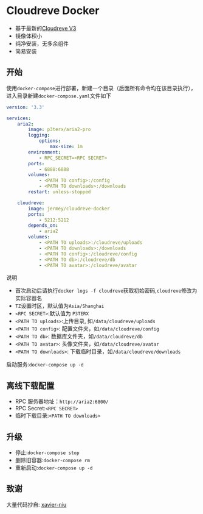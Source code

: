 # Cloudreve Docker

- 基于最新的[Cloudreve V3](https://github.com/cloudreve/Cloudreve)
- 镜像体积小
- 纯净安装，无多余组件
- 简易安装

## 开始

使用`docker-compose`进行部署，新建一个目录（后面所有命令均在该目录执行），进入目录新建`docker-compose.yaml`文件如下

```yaml
version: '3.3'

services: 
    aria2: 
        image: p3terx/aria2-pro
        logging: 
            options: 
                max-size: 1m
        environment: 
            - RPC_SECRET=<RPC SECRET>
        ports: 
            - 6888:6888
        volumes: 
            - <PATH TO config>:/config
            - <PATH TO downloads>:/downloads
        restart: unless-stopped

    cloudreve: 
        image: jermey/cloudreve-docker
        ports: 
            - 5212:5212
        depends_on:
            - aria2
        volumes: 
            - <PATH TO uploads>:/cloudreve/uploads
            - <PATH TO downloads>:/downloads
            - <PATH TO config>:/cloudreve/config
            - <PATH TO db>:/cloudreve/db
            - <PATH TO avatar>:/cloudreve/avatar

```

说明

- 首次启动后请执行`docker logs -f cloudreve`获取初始密码,`cloudreve`修改为实际容器名
- `TZ`设置时区，默认值为`Asia/Shanghai`
- `<RPC SECRET>`:默认值为 `P3TERX`
- `<PATH TO uploads>`:上传目录, 如`/data/cloudreve/uploads`
- `<PATH TO config>`: 配置文件夹，如`/data/cloudreve/config`
- `<PATH TO db>`: 数据库文件夹，如`/data/cloudreve/db`
- `<PATH TO avatar>`: 头像文件夹，如`/data/cloudreve/avatar`
- `<PATH TO downloads>`: 下载临时目录，如`/data/cloudreve/downloads`

启动服务:`docker-compose up -d`

## 离线下载配置

- RPC 服务器地址：`http://aria2:6800/`
- RPC Secret:`<RPC SECRET>`
- 临时下载目录:`<PATH TO downloads>`

## 升级

- 停止:`docker-compose stop`
- 删除旧容器:`docker-compose rm`
- 重新启动:`docker-compose up -d`


## 致谢

大量代码抄自: [xavier-niu](https://github.com/xavier-niu/cloudreve-docker)
